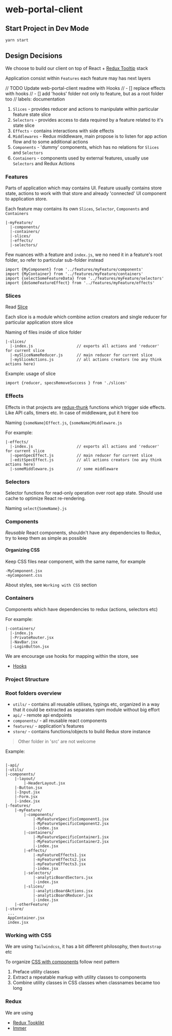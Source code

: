 # web-portal-client


## Start Project in Dev Mode

`yarn start`


## Design Decisions

We choose to build our client on top of React + [Redux Tooltip](https://redux-toolkit.js.org/) stack

Application consist within  `Features` each feature may has next layers

// TODO Update web-portal-client readme with Hooks
//  - [] replace effects with hooks
//  - [] add 'hooks' folder not only to feature, but as a root folder too
//  labels: documentation

1. `Slices` -  provides reducer and actions to manipulate within particular feature state slice
1. `Selectors` - provides access to data required by a feature related to it's state slice
1. `Effects` - contains interactions with side effects
1. `Middlewares` - Redux middleware, main propose is to listen for app action flow and to some additional actions
1. `Components` - 'dummy' components, which has no relations for `Slices` and `Selectors`
1. `Containers` - components used by external features, usually use `Selectors` and Redux Actions

### Features

Parts of application which may contains UI. Feature usually contains store state, actions to work with that store and
already 'connected' UI component to application store.

Each feature may contains its own `Slices`, `Selector`, `Components` and `Containers`

```
|-myFeature/
  |-components/
  |-containers/
  |-slices/
  |-effects/
  |-selectors/
```

Few nuances with a feature and `index.js`,
we no need it in a feature's root folder,
so refer to particular sub-folder instead

```
import {MyComponent} from '../features/myFeature/components'
import {MyContainer} from '../features/myFeature/containers'
import {selectSomeFeatureData} from '../features/myFeature/selectors'
import {doSomeFeatureEffect} from '../features/myFeature/effects'

```

### Slices

Read [Slice](https://redux.js.org/tutorials/fundamentals/part-8-modern-redux#using-createslice)

Each slice is a module which combine action creators and single reducer for particular application store slice

Naming of files inside of slice folder

```
|-slices/
  |-index.js                   // exports all actions and 'reducer' for current slice
  |-mySliceNameReducer.js      // main reducer for current slice
  |-mySliceActions.js          // all actions creators (no any think actions here)
```

Example: usage of slice
```
import {reducer, specsRemoveSuccess } from './slices'

```
### Effects

Effects in that projects are [redux-thunk](https://github.com/reduxjs/redux-thunk) functions which trigger side effects.
Like API calls, timers etc.  In case of middleware, put it here too

Naming  `{someName}Effect.js`,  `{someName}Middleware.js`

For example:

```
|-effects/
  |-index.js                   // exports all actions and 'reducer' for current slice
  |-openSpecEffect.js          // main reducer for current slice
  |-editSpecEffect.js          // all actions creators (no any think actions here)
  |-someMiddleware.js          // some middleware
```

### Selectors

Selector functions for read-only operation over root app state.
Should use cache to optimize React re-rendering.

Naming `select{SomeName}.js`


### Components

*Reusable* React components, shouldn't have any dependencies to Redux, try to keep them as simple as possible

#### Organizing CSS

Keep CSS files near component, with the same name, for example

```
-MyComponent.jsx
-myComponent.css

```

About styles, see `Working with CSS` section


### Containers

Components which have dependencies to redux (actions, selectors etc)


For example:

```
|-containers/
  |-index.js
  |-PrivateRouter.jsx
  |-NavBar.jsx
  |-LoginButton.jsx
```

We are encourage use hooks for mapping within the store, see

* [Hooks](https://react-redux.js.org/next/api/hooks#hooks)


### Project Structure

### Root folders overview

* `utils/` - contains all reusable utilises, typings etc, organized in a way that it could be extracted as separates npm module without big effort
* `api/` - remote api endpoints
* `components/` - all reusable react components
* `features/` - application's features
* `store/` - contains functions/objects to build Redux store instance

> Other folder in 'src' are not welcome

Example:

```

|-api/
|-utils/
|-components/
    |-layout/
        |-HeaderLayout.jsx
    |-Button.jsx
    |-Input.jsx
    |-Form.jsx
    |-index.jsx
|-features/
    |-myFeature/
        |-components/
            |-MyFeatureSpecificComponent1.jsx
            |-MyFeatureSpecificComponent2.jsx
            |-index.jsx
        |-containers/
            |-MyFeatureSpecificContainer1.jsx
            |-MyFeatureSpecificContainer2.jsx
            |-index.jsx
        |-effects/
            |-myFeatureEffects1.jsx
            |-myFeatureEffects2.jsx
            |-myFeatureEffects3.jsx
            |-index.jsx
        |-selectors/
            |-analyticBoardSectors.jsx
            |-index.jsx
        |-slices/
            |-analyticBoardActions.jsx
            |-analyticBoardReducer.jsx
            |-index.jsx
    |-otherFeature/
|-store/
 ...
 AppContainer.jsx
 index.jsx
```

###  Working with CSS

We are using `Tailwindcss`, it has a bit different philosophy, then `Bootstrap` etc

To organize [CSS with components](https://tailwindcss.com/docs/extracting-components) follow next pattern

1. Preface utility classes
1. Extract a repeatable markup with utility classes to components
1. Combine utility classes in CSS classes when classnames became too long


### Redux

We are using

* [Redux Tooklikt](https://redux-toolkit.js.org/)
* [Immer](https://immerjs.github.io/immer/docs/introduction)
